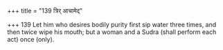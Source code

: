 +++
title = "139 त्रिर् आचामेद्"

+++
139	Let him who desires bodily purity first sip water three times, and then twice wipe his mouth; but a woman and a Sudra (shall perform each act) once (only).